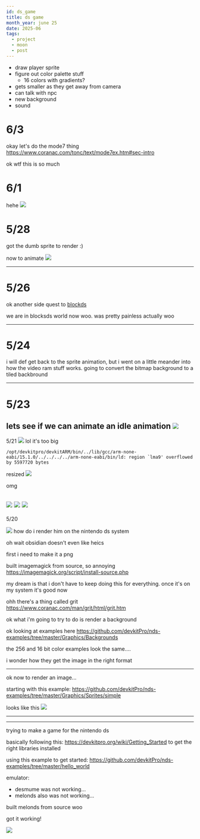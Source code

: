 ```yaml
---
id: ds_game
title: ds game
month_year: june 25
date: 2025-06
tags:
  - project
  - moon
  - post
---
```

* draw player sprite
* figure out color palette stuff
	* 16 colors with gradients?
* gets smaller as they get away from camera
* can talk with npc
* new background
* sound

# 6/3 

okay let's do the mode7 thing
<https://www.coranac.com/tonc/text/mode7ex.htm#sec-intro>

ok wtf this is so much

# 6/1
hehe
![](../../files/images/Kooha-2025-06-01-17-33-42.gif)

# 5/28

got the dumb sprite to render :)

now to animate
![](../../files/images/Peek%202025-05-28%2019-21.gif)


---
# 5/26
ok another side quest to [blockds](https://blocksds.skylyrac.net/docs/)

we are in blocksds world now woo. was pretty painless actually woo

---
# 5/24
i will def get back to the sprite animation, but i went on a little meander into how the video ram stuff works.  going to convert the bitmap background to a tiled backbround

---
# 5/23

lets see if we can animate an idle animation
![](../../files/images/robert.png)
---
5/21
![](../../files/images/chickenwing.png)
lol it's too big

```
/opt/devkitpro/devkitARM/bin/../lib/gcc/arm-none-eabi/15.1.0/../../../../arm-none-eabi/bin/ld: region `lma9' overflowed by 5597720 bytes
```

resized
![](../../files/images/resized1.png)

omg

![](../../files/images/Peek%202025-05-21%2018-51.gif)
![](../../files/images/Peek%202025-05-21%2019-15.gif)
![](../../files/images/Peek%202025-05-21%2019-45.gif)
---
5/20

![](../../files/images/IMG_5704.heic)
how do i render him on the nintendo ds system

oh wait obsidian doesn't even like heics

first i need to make it a png

built imagemagick from source, so annoying <https://imagemagick.org/script/install-source.php>

my dream is that i don't have to keep doing this for everything. once it's on my system it's good now

ohh there's a thing called grit <https://www.coranac.com/man/grit/html/grit.htm>


ok what i'm going to try to do is render a background

ok looking at examples here <https://github.com/devkitPro/nds-examples/tree/master/Graphics/Backgrounds>

the 256 and 16 bit color examples look the same....

i wonder how they get the image in the right format

---

ok now to render an image...

starting with this example: <https://github.com/devkitPro/nds-examples/tree/master/Graphics/Sprites/simple>

looks like this
![](../../files/images/Pasted%20image%2020250511195327.png)

---
---

trying to make a game for the nintendo ds

basically following this: <https://devkitpro.org/wiki/Getting_Started> to get the right libraries installed

using this example to get started: <https://github.com/devkitPro/nds-examples/tree/master/hello_world>

emulator:
- desmume was not working...
- melonds also was not working...

built melonds from source woo

got it working!

![](../../files/images/Pasted%20image%2020250511191539.png)

